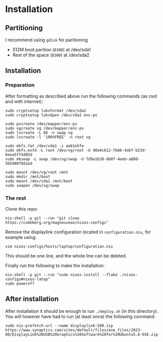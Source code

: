 # Installation

## Partitioning

I recommend using `gdisk` for paritioning

- 512M boot parition (`8300`) at /dev/sda1
- Rest of the space (`8300`) at /dev/sda2

## Installation

### Preparation

After formatting as described above run the following commands (as root and with internet):
```{bash}
sudo cryptsetup luksFormat /dev/sda2
sudo cryptsetup luksOpen /dev/sda2 enc-pv
```

```{bash}
sudo pvcreate /dev/mapper/enc-pv
sudo vgcreate vg /dev/mapper/enc-pv
sudo lvcreate -L 8G -n swap vg
sudo lvcreate -l '100%FREE' -n root vg
```

```{bash}
sudo mkfs.fat /dev/sda1 -i aeb1e5fe
sudo mkfs.ext4 -L root /dev/vg/root -U 40a4c612-7b66-4abf-b23d-6eea5ff4d85d
sudo mkswap -L swap /dev/vg/swap -U fd9a1b38-9b0f-4eeb-a880-5b5980f8d1ed
```

```{bash}
sudo mount /dev/vg/root /mnt
sudo mkdir /mnt/boot
sudo mount /dev/sda1 /mnt/boot
sudo swapon /dev/vg/swap
```

### The rest

Clone this repo:
```{bash}
nix-shell -p git --run "git clone https://codeberg.org/magnouvean/nixos-configs"
```

Remove the displaylink configuration located in `configuration.nix`, for
example using:
```{bash}
vim nixos-configs/hosts/laptop/configuration.nix
```
This should be one line, and the whole line can be deleted.

Finally run the following to make the installation:
```{bash}
nix-shell -p git --run "sudo nixos-install --flake ./nixos-configs#nixos-latop"
sudo poweroff
```

## After installation
After installation it should be enough to run `./deploy.sh` (in this
directory). You will however have had to run (at least once) the following
command:
```{bash}
sudo nix-prefetch-url --name displaylink-580.zip https://www.synaptics.com/sites/default/files/exe_files/2023-08/DisplayLink%20USB%20Graphics%20Software%20for%20Ubuntu5.8-EXE.zip
```
